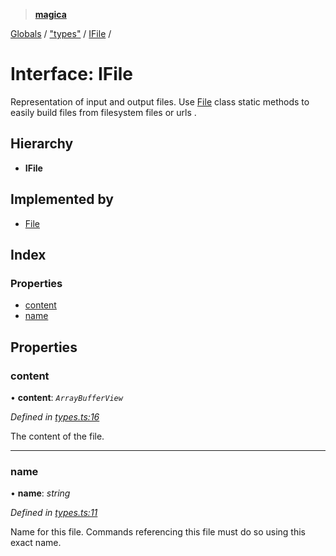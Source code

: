 > **[magica](../README.md)**

[Globals](../README.md) / ["types"](../modules/_types_.md) / [IFile](_types_.ifile.md) /

# Interface: IFile

Representation of input and output files. Use [File](_main_customcommand_.customcommandcontext.md#file) class static methods to easily build files from
filesystem files or urls .

## Hierarchy

* **IFile**

## Implemented by

* [File](../classes/_file_file_.file.md)

## Index

### Properties

* [content](_types_.ifile.md#content)
* [name](_types_.ifile.md#name)

## Properties

###  content

• **content**: *`ArrayBufferView`*

*Defined in [types.ts:16](https://github.com/cancerberoSgx/magica/blob/cf74fdd/src/types.ts#L16)*

The content of the file.

___

###  name

• **name**: *string*

*Defined in [types.ts:11](https://github.com/cancerberoSgx/magica/blob/cf74fdd/src/types.ts#L11)*

Name for this file. Commands referencing this file must do so using this exact name.